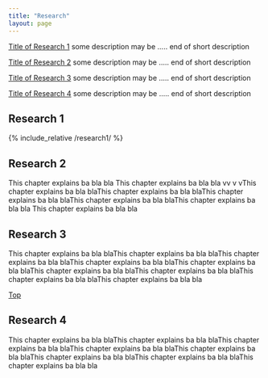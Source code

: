 ```yaml
---
title: "Research"
layout: page
---
```


<p><a id="TopOFThePage" href="#R1">Title of Research 1</a> some description may be .....
end of short description</p>
<p><a href="#R2">Title of Research 2</a> some description may be .....
end of short description</p>
<p><a href="#R3">Title of Research 3</a> some description may be .....
end of short description</p>
<p><a href="#R4">Title of Research 4</a> some description may be .....
end of short description</p>

<h2 id="R1">Research 1</h2>
<p> {% include_relative /research1/ %}
</p>

<h2 id="R2">Research 2</h2>
<p>This chapter explains ba bla bla
This chapter explains ba bla bla
vv
v
vThis chapter explains ba bla blaThis chapter explains ba bla blaThis chapter explains ba bla blaThis chapter explains ba bla blaThis chapter explains ba bla bla
This chapter explains ba bla bla</p>

<h2 id="R3">Research 3</h2>
<p>This chapter explains ba bla blaThis chapter explains ba bla blaThis chapter explains ba bla blaThis chapter explains ba bla blaThis chapter explains ba bla blaThis chapter explains ba bla blaThis chapter explains ba bla blaThis chapter explains ba bla blaThis chapter explains ba bla bla</p>
<a valign="left"  href="#TopOFThePage">Top</a>

<h2 id="R4">Research 4</h2>
<p>This chapter explains ba bla blaThis chapter explains ba bla blaThis chapter explains ba bla blaThis chapter explains ba bla blaThis chapter explains ba bla blaThis chapter explains ba bla blaThis chapter explains ba bla blaThis chapter explains ba bla bla</p>

